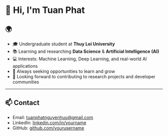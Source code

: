 # 👋 Hi, I'm Tuan Phat
 
## 🌍
- 🎓 Undergraduate student at **Thuy Loi University**  
- 📚 Learning and researching **Data Science** & **Artificial Intelligence (AI)**  
- 💻 Interests: Machine Learning, Deep Learning, and real-world AI applications  
- 🌱 Always seeking opportunities to learn and grow  
- 🚀 Looking forward to contributing to research projects and developer communities  

---

## 📫 Contact
- Email: tuanphatnguyenhuu@gmail.com
- LinkedIn: [linkedin.com/in/yourname](https://www.linkedin.com/in/ph%C3%A1t-nguy%E1%BB%85n-h%E1%BB%AFu-tu%E1%BA%A5n-07a4b8384/)  
- GitHub: [github.com/yourusername](https://github.com/Bintaplaptrinh)  


